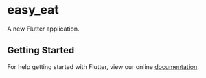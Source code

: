 # easy_eat

A new Flutter application.

## Getting Started

For help getting started with Flutter, view our online
[documentation](https://flutter.io/).
